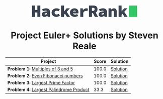 <!-- Concept and Inspiration by Jerry Balderas ( https://github.com/midnjerry/HackerRank )-->

<p align="center"> <a href = "https://www.hackerrank.com/StevenMReale"><img src = "hackerrank_logo.png"></a> </p>
<h1 align = "center">Project Euler+ Solutions by Steven Reale</h2>


| Project                                                                                                         | Score  | Solution |
|-----------------------------------------------------------------------------------------------------------------|--------| --- |
| **Problem 1:** [Multiples of 3 and 5](https://www.hackerrank.com/contests/projecteuler/challenges/euler001/)    | 100.0 | [Solution](https://github.com/StevenReale/hacker-rank/blob/66f0d5c1ce6b0f2c06cba669867d3663817e6068/src/steven/reale/EulerExercise001.java) |
| **Problem 2:** [Even Fibonacci numbers](https://www.hackerrank.com/contests/projecteuler/challenges/euler002//) | 100.0 | [Solution](https://github.com/StevenReale/hacker-rank/blob/66f0d5c1ce6b0f2c06cba669867d3663817e6068/src/steven/reale/EulerExercise002.java) |
| **Problem 3:** [Largest Prime Factor](https://www.hackerrank.com/contests/projecteuler/challenges/euler003/)    | 100.0 | [Solution](https://github.com/StevenReale/hacker-rank/blob/66f0d5c1ce6b0f2c06cba669867d3663817e6068/src/steven/reale/EulerExercise003.java) |
| **Problem 4:** [Largest Palindrome Product](https://www.hackerrank.com/contests/projecteuler/challenges/euler003/)    | 33.3 | [Solution](https://github.com/StevenReale/hacker-rank/blob/181333ac7f8eda8368e2c74e0c3dc1a6854b9bab/src/steven/reale/EulerExercise004.java) |
